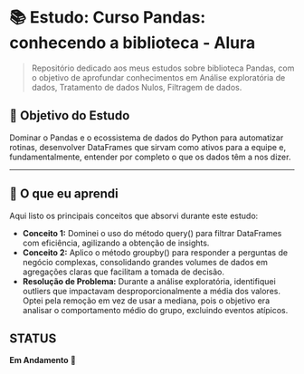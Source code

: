 # 📚 Estudo: Curso Pandas: conhecendo a biblioteca - Alura

> Repositório dedicado aos meus estudos sobre biblioteca Pandas, com o objetivo de aprofundar conhecimentos em Análise exploratória de dados, Tratamento de dados Nulos, Filtragem de dados.

## 🎯 Objetivo do Estudo

Dominar o Pandas e o ecossistema de dados do Python para automatizar rotinas, desenvolver DataFrames que sirvam como ativos para a equipe e, fundamentalmente, entender por completo o que os dados têm a nos dizer.

---

## 📖 O que eu aprendi

Aqui listo os principais conceitos que absorvi durante este estudo:

* **Conceito 1:** Dominei o uso do método query() para filtrar DataFrames com eficiência, agilizando a obtenção de insights.
* **Conceito 2:** Aplico o método groupby() para responder a perguntas de negócio complexas, consolidando grandes volumes de dados em agregações claras que facilitam a tomada de decisão.
* **Resolução de Problema:** Durante a análise exploratória, identifiquei outliers que impactavam desproporcionalmente a média dos valores. Optei pela remoção em vez de usar a mediana, pois o objetivo era analisar o comportamento médio do grupo, excluindo eventos atípicos.

## STATUS

**Em Andamento** 🚧
